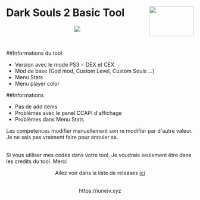 Dark Souls 2 Basic Tool <img align="right" width="120" height="80" src="https://miro.medium.com/max/2400/0*CpkYCINPklpb-1j2.png">
=====================================

<p align="center">
  <img src="https://i.ibb.co/yS3wzxr/index-ds2-basic-tool.png">
</p>
<br><br>
##Informations du tool
 
- Version avec le mode PS3 = DEX et CEX
- Mod de base (God mod, Custom Level, Custom Souls ...)
- Menu Stats
- Menu player color


##Informations
 
- Pas de add items
- Problèmes avec le panel CCAPI d'affichage
- Problèmes dans Menu Stats

Les competences modifier manuellement son re modifier par d'autre valeur. Je ne sais pas vraiment faire pour annuler sa.

<br>
Si vous utiliser mes codes dans votre tool. Je voudrais seulement être dans les credits du tool. Merci

<center>
 
Allez voir dans la liste de releases [ici](https://github.com/iUNeIV/Dark-Souls-2-Basic-Tool/releases)<br>

</center>

<br>
<center>
  https://iuneiv.xyz
</center>
